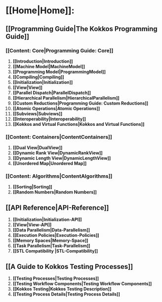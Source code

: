 # **[[Home|Home]]:**
## **[[Programming Guide|The Kokkos Programming Guide]]**
### **[[Content: Core|Programming Guide: Core]]**
1. **[[Introduction|Introduction]]**
2. **[[Machine Model|MachineModel]]**
3. **[[Programming Model|ProgrammingModel]]**
4. **[[Compiling|Compiling]]**
5. **[[Initialization|Initialization]]**
6. **[[View|View]]**
7. **[[Parallel Dispatch|ParallelDispatch]]**
8. **[[Hierarchical Parallelism|HierarchicalParallelism]]**
9. **[[Custom Reductions|Programming Guide: Custom Reductions]]**
10. **[[Atomic Operations|Atomic Operations]]**
11. **[[Subviews|Subviews]]**
12. **[[Interoperability|Interoperability]]**
13. **[[Kokkos and Virtual Functions|Kokkos and Virtual Functions]]**
### **[[Content: Containers|ContentContainers]]**
1. **[[Dual View|DualView]]**
2. **[[Dynamic Rank View|DynamicRankView]]**
3. **[[Dynamic Length View|DynamicLengthView]]**
4. **[[Unordered Map|Unordered Map]]**
### **[[Content: Algorithms|ContentAlgorithms]]**
1. **[[Sorting|Sorting]]**
2. **[[Random Numbers|Random Numbers]]**

## **[[API Reference|API-Reference]]**
1. **[[Initialization|Initialization-API]]**
2. **[[View|View-API]]**
3. **[[Data Parallelism|Data-Parallelism]]**
4. **[[Execution Policies|Execution-Policies]]**
5. **[[Memory Spaces|Memory-Space]]**
6. **[[Task Parallelism|Task-Parallelism]]**
7. **[[STL Compatibility |STL-Compatibility]]**

## **[[A Guide to Kokkos Testing Processes]]**
1. **[[Testing Processes|Testing Processes]]**
2. **[[Testing Workflow Components|Testing Workflow Components]]**
3. **[[Kokkos Testing|Kokkos Testing Description]]**
4. **[[Testing Process Details|Testing Process Details]]**
